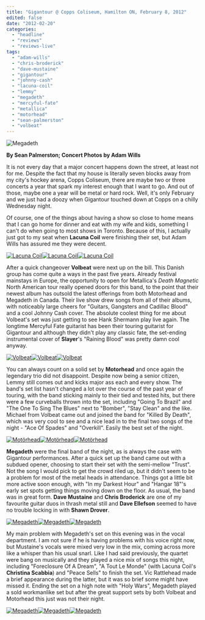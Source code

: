 ```yaml
---
title: "Gigantour @ Copps Coliseum, Hamilton ON, February 8, 2012"
edited: false
date: "2012-02-20"
categories:
  - "headline"
  - "reviews"
  - "reviews-live"
tags:
  - "adam-wills"
  - "chris-broderick"
  - "dave-mustaine"
  - "gigantour"
  - "johnny-cash"
  - "lacuna-coil"
  - "lemmy"
  - "megadeth"
  - "mercyful-fate"
  - "metallica"
  - "motorhead"
  - "sean-palmerston"
  - "volbeat"
---
```


![](http://www.hellbound.ca/wp-content/uploads/2012/02/IMG_2921-590x393.jpg "Megadeth")

**By Sean Palmerston; Concert Photos by Adam Wills**

It is not every day that a major concert happens down the street, at least not for me. Despite the fact that my house is literally seven blocks away from my city's hockey arena, Copps Coliseum, there are maybe two or three concerts a year that spark my interest enough that I want to go. And out of those, maybe one a year will be metal or hard rock. Well, it's only February and we just had a doozy when Gigantour touched down at Copps on a chilly Wednesday night.

Of course, one of the things about having a show so close to home means that I can go home for dinner and eat with my wife and kids, something I can't do when going to most shows in Toronto. Because of this, I actually just got to my seat when **Lacuna Coil** were finishing their set, but Adam Wills has assured me they were decent.

[![](http://www.hellbound.ca/wp-content/uploads/2012/02/IMG_2558-182x182.jpg "Lacuna Coil")](http://www.hellbound.ca/wp-content/uploads/2012/02/IMG_2558.jpg)[![](http://www.hellbound.ca/wp-content/uploads/2012/02/IMG_2660-182x182.jpg "Lacuna Coil")](http://www.hellbound.ca/wp-content/uploads/2012/02/IMG_2660.jpg)[![](http://www.hellbound.ca/wp-content/uploads/2012/02/IMG_2678-182x182.jpg "Lacuna Coil")](http://www.hellbound.ca/wp-content/uploads/2012/02/IMG_2678.jpg)

After a quick changeover **Volbeat** were next up on the bill. This Danish group has come quite a ways in the past five years. Already festival mainstays in Europe, the opportunity to open for Metallica's _Death Magnetic_ North American tour really opened doors for this band, to the point that their newest album has outsold the latest offerings from both Motorhead and Megadeth in Canada. Their live show drew songs from all of their albums, with noticeably large cheers for "Guitars, Gangsters and Cadillac Blood" and a cool Johnny Cash cover. The absolute coolest thing for me about Volbeat's set was just getting to see Hank Shermann play live again. The longtime Mercyful Fate guitarist has been their touring guitarist for Gigantour and although they didn't play any classic fate, the set-ending instrumental cover of **Slayer**'s "Raining Blood" was pretty damn cool anyway.

[![](http://www.hellbound.ca/wp-content/uploads/2012/02/IMG_2689-182x182.jpg "Volbeat")](http://www.hellbound.ca/wp-content/uploads/2012/02/IMG_2689.jpg)[![](http://www.hellbound.ca/wp-content/uploads/2012/02/IMG_2704-182x182.jpg "Volbeat")](http://www.hellbound.ca/wp-content/uploads/2012/02/IMG_2704.jpg)[![](http://www.hellbound.ca/wp-content/uploads/2012/02/IMG_2724-182x182.jpg "Volbeat")](http://www.hellbound.ca/wp-content/uploads/2012/02/IMG_2724.jpg)

You can always count on a solid set by **Motorhead** and once again the legendary trio did not disappoint. Despite now being a senior citizen, Lemmy still comes out and kicks major ass each and every show. The band's set list hasn't changed a lot over the course of the past year of touring, with the band sticking mainly to their tied and tested hits, but there were a few curveballs thrown into the set, including "Going To Brazil" and "The One To Sing The Blues" next to "Bomber", "Stay Clean" and the like. Michael from Volbeat came out and joined the band for "Killed By Death", which was very cool to see and a nice lead in to the final two songs of the night - "Ace Of Spades" and "Overkill". Easily the best set of the night.

[![](http://www.hellbound.ca/wp-content/uploads/2012/02/IMG_2866-182x182.jpg "Motörhead")](http://www.hellbound.ca/wp-content/uploads/2012/02/IMG_2866.jpg)[![](http://www.hellbound.ca/wp-content/uploads/2012/02/IMG_2879-Edit-182x182.jpg "Motörhead")](http://www.hellbound.ca/wp-content/uploads/2012/02/IMG_2879-Edit.jpg)[![](http://www.hellbound.ca/wp-content/uploads/2012/02/IMG_2824-182x182.jpg "Motörhead")](http://www.hellbound.ca/wp-content/uploads/2012/02/IMG_2824.jpg)

**Megadeth** were the final band of the night, as is always the case with Gigantour performances. After a quick set up the band came out with a subdued opener, choosing to start their set with the semi-mellow "Trust". Not the song I would pick to get the crowd riled up, but it didn't seem to be a problem for most of the metal heads in attendance. Things got a little bit more active soon enough, with "In my Darkest Hour" and "Hangar 18"'s early set spots getting things moving down on the floor. As usual, the band was in great form. **Dave Mustaine** and **Chris Broderick** are one of my favourite guitar duos in thrash metal still and **Dave Ellefson** seemed to have no trouble locking in with **Shawn Drover**.

[![](http://www.hellbound.ca/wp-content/uploads/2012/02/IMG_2944-182x182.jpg "Megadeth")](http://www.hellbound.ca/wp-content/uploads/2012/02/IMG_2944.jpg)[![](http://www.hellbound.ca/wp-content/uploads/2012/02/IMG_2994-182x182.jpg "Megadeth")](http://www.hellbound.ca/wp-content/uploads/2012/02/IMG_2994.jpg)[![](http://www.hellbound.ca/wp-content/uploads/2012/02/IMG_3050-182x182.jpg "Megadeth")](http://www.hellbound.ca/wp-content/uploads/2012/02/IMG_3050.jpg)

My main problem with Megadeth's set on this evening was in the vocal department. I am not sure if he is having problems with his voice right now, but Mustaine's vocals were mixed very low in the mix, coming across more like a whisper than his usual snarl. Like I had said previously, the quartet were bang on musically and they played a nice mix of songs this night, including "Foreclosure Of A Dream", "A Tout Le Monde" (with Lacuna Coil's **Christina Scabbia**) and "Peace Sells" to finish the set. Vic Rattlehead made a brief appearance during the latter, but it was so brief some might have missed it. Ending the set on a high note with "Holy Wars", Megadeth played a sold workmanlike set but after the great support sets by both Volbeat and Motorhead this just was not their night.

[![](http://www.hellbound.ca/wp-content/uploads/2012/02/IMG_3039-182x182.jpg "Megadeth")](http://www.hellbound.ca/wp-content/uploads/2012/02/IMG_3039.jpg)[![](http://www.hellbound.ca/wp-content/uploads/2012/02/IMG_3061-182x182.jpg "Megadeth")](http://www.hellbound.ca/wp-content/uploads/2012/02/IMG_3061.jpg)[![](http://www.hellbound.ca/wp-content/uploads/2012/02/IMG_3068-182x182.jpg "Megadeth")](http://www.hellbound.ca/wp-content/uploads/2012/02/IMG_3068.jpg)
